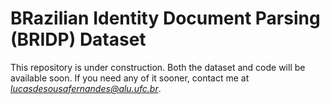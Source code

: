 # BRazilian Identity Document Parsing (BRIDP) Dataset

This repository is under construction. Both the dataset and code will be available soon. If you need any of it sooner, contact me at *lucasdesousafernandes@alu.ufc.br*.
